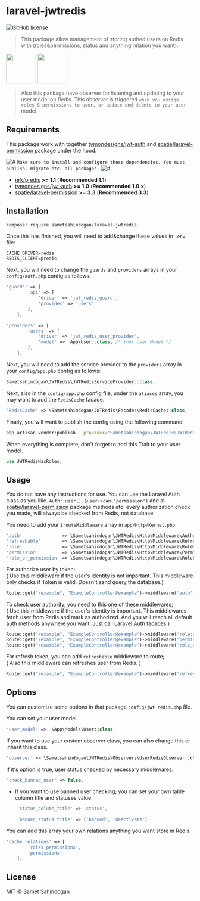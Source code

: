 # laravel-jwtredis

[![GitHub license](https://img.shields.io/badge/license-MIT-brightgreen.svg?style=flat-square)](https://raw.githubusercontent.com/kevoj/redis-jwt/master/LICENSE)

> This package allow management of storing authed users on Redis with (roles&permissions, status and 
anything relation you want). 

<a><img src="https://chris.lu/upload/images/redis.png" width="80"></a>
<a><img src="https://cdn.auth0.com/blog/jwtalgos/logo.png" width="80"></a>

> Also this package have observer for listening and updating  to your user model on Redis.
This observer is triggered `when you assign roles & permissions to user, or update and delete to your user` model.

## Requirements

This package work with together [tymondesigns/jwt-auth](https://github.com/tymondesigns/jwt-auth) and [spatie/laravel-permission](https://github.com/spatie/laravel-permission) package under the hood.

![#](https://placehold.it/15/f03c15/000000?text=+) `Make sure to install and configure these dependencies. You must publish, migrate etc. all packages.` ![#](https://placehold.it/15/f03c15/000000?text=+)
 
- [nrk/predis](https://github.com/nrk/predis) **>= 1.1** (**Recommended 1.1**)
- [tymondesigns/jwt-auth](https://github.com/tymondesigns/jwt-auth) **>= 1.0** (**Recommended 1.0.x**)
- [spatie/laravel-permission](https://github.com/spatie/laravel-permission) **>= 3.3** (**Recommended 3.3**)

## Installation

```bash
composer require sametsahindogan/laravel-jwtredis
```

Once this has finished, you will need to add&change these values in `.env` file:
```dotenv
CACHE_DRIVER=redis
REDIS_CLIENT=predis
```

Next, you will need to change the `guards` and `providers` arrays in your `config/auth.php` config as follows:
```php
'guards' => [
        'api' => [
            'driver' => 'jwt_redis_guard',
            'provider' => 'users'
        ],
    ],

'providers' => [
        'users' => [
            'driver' => 'jwt_redis_user_provider',
            'model' =>  App\User::class, /* Your User Model */
        ],
    ],
```
   
Next, you will need to add the service provider to the `providers` array in your `config/app.php` config as follows:
```php
Sametsahindogan\JWTRedis\JWTRedisServiceProvider::class,
```

Next, also in the `config/app.php` config file, under the `aliases` array, you may want to add the `RedisCache` facade.
```php
'RedisCache' => \Sametsahindogan\JWTRedis\Facades\RedisCache::class,
```

Finally, you will want to publish the config using the following command:
```bash
php artisan vendor:publish --provider='Sametsahindogan\JWTRedis\JWTRedisServiceProvider'
```

When everything is complete, don't forget to add this Trait to your user model.
```php
use JWTRedisHasRoles;
```

## Usage

You do not have any instructions for use. You can use the Laravel Auth 
class as you like. `Auth::user()`, `$user->can('permission')` and 
all [spatie/laravel-permission](https://github.com/spatie/laravel-permission) package methods etc. 
every authorization check you made, will always be checked from Redis, not database.


You need to add your `$routeMiddleware` array in `app/Http/Kernel.php`
```php
'auth'               => \Sametsahindogan\JWTRedis\Http\Middleware\Authenticate::class,
'refreshable'        => \Sametsahindogan\JWTRedis\Http\Middleware\Refreshable::class,
'role'               => \Sametsahindogan\JWTRedis\Http\Middleware\RoleMiddleware::class,
'permission'         => \Sametsahindogan\JWTRedis\Http\Middleware\PermissionMiddleware::class,
'role_or_permission' => \Sametsahindogan\JWTRedis\Http\Middleware\RoleOrPermissionMiddleware::class,
```

For authorize user by token; <br>
( Use this middleware if the user's identity is not important. This middleware only checks if Token is valid. Doesn't send query the database.)
```php
Route::get("/example", "ExampleController@example")->middleware('auth');
```

To check user authority, you need to this one of these middlewares;<br>
( Use this middleware if the user's identity is important. This middlewares fetch user from Redis and mark as authorized. 
And you will reach all default auth methods anywhere you want. Just call Laravel Auth facades.)
```php
Route::get("/example", "ExampleController@example")->middleware('role:admin|user');
Route::get("/example", "ExampleController@example")->middleware('permissions:get-user|set-user');
Route::get("/example", "ExampleController@example")->middleware('role_or_permission:admin|get-user');
```

For refresh token, you can add `refreshable` middleware to route;<br>
( Also this middleware can refreshes user from Redis. )
```php
Route::get("/example", "ExampleController@example")->middleware('refreshable');
```

## Options

You can customize some options in that package `config/jwt redis.php` file.


You can set your user model.
```php
'user_model' =>  \App\Models\User::class,
```

If you want to use your custom observer class, you can also change this or inherit this class.
```php
'observer' => \Sametsahindogan\JWTRedis\Observers\UserRedisObserver::class,
```

If it's option is true, user status checked by necessary middlewares.
```php
'check_banned_user' => false,
```
- If you want to use banned user checking; you can set your own table column title and statuses value.
```php
    'status_column_title' => 'status',

    'banned_status_title' => ['banned', 'deactivate']
```
You can add this array your own relations anything you want store in Redis.
```php
'cache_relations' => [
        'roles.permissions',
        'permissions'
    ],
```

## License
MIT © [Samet Sahindogan](https://github.com/sametsahindogan/laravel-jwtredis/blob/master/LICENSE)
